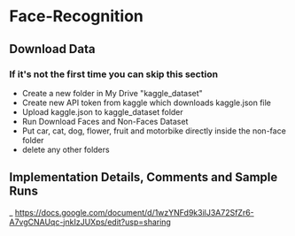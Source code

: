 # Face-Recognition
## Download Data
### If it's not the first time you can skip this section
- Create a new folder in My Drive "kaggle_dataset"
- Create new API token from kaggle which downloads kaggle.json file
- Upload kaggle.json to kaggle_dataset folder
- Run Download Faces and Non-Faces Dataset
- Put car, cat, dog, flower, fruit and motorbike directly inside the non-face folder 
- delete any other folders
## Implementation Details, Comments and Sample Runs
_ https://docs.google.com/document/d/1wzYNFd9k3ilJ3A72SfZr6-A7vgCNAUqc-jnkIzJUXps/edit?usp=sharing
